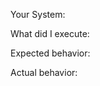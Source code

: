 <!--
Hey, great to see you here!
In order to help you it would be nice to give as much detail as possible to your problem.
-->

Your System: <!-- fill in your system, e.g. Linux, OS X ... -->

What did I execute: <!-- the command or steps you did to get the falsy behavior -->

Expected behavior: <!-- what did you expected to happen -->

Actual behavior: <!-- what is the actual behavior of the program -->
